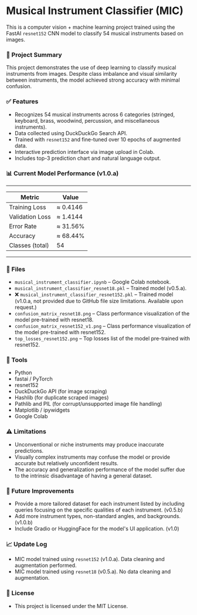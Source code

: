 # Musical Instrument Classifier (MIC)
This is a computer vision + machine learning project trained using the FastAI `resnet152` CNN model to classify 54 musical instruments based on images.

### 📌 Project Summary
This project demonstrates the use of deep learning to classify musical instruments from images. Despite class imbalance and visual similarity between instruments, the model achieved strong accuracy with minimal confusion.

### ✅ Features
- Recognizes 54 musical instruments across 6 categories (stringed, keyboard, brass, woodwind, percussion, and miscellaneous instruments).
- Data collected using DuckDuckGo Search API.
- Trained with `resnet152` and fine-tuned over 10 epochs of augmented data.
- Interactive prediction interface via image upload in Colab.
- Includes top-3 prediction chart and natural language output.

### 📊 Current Model Performance (v1.0.a)
------------------------------
| Metric          | Value    |
| --------------- | -------- |
| Training Loss   | ≈ 0.4146 |
| Validation Loss | ≈ 1.4144 |
| Error Rate      | ≈ 31.56% |
| Accuracy        | ≈ 68.44% |
| Classes (total) |    54    |
------------------------------

### 📁 Files
- `musical_instrument_classifier.ipynb` – Google Colab notebook.
- `musical_instrument_classifier_resnet18.pkl` – Trained model (v0.5.a).
- ❌ `musical_instrument_classifier_resnet152.pkl` – Trained model (v1.0.a, not provided due to GitHub file size limitations. Available upon request.)
- `confusion_matrix_resnet18.png` – Class performance visualization of the model pre-trained with resnet18.
- `confusion_matrix_resnet152_v1.png` – Class performance visualization of the model pre-trained with resnet152.
- `top_losses_resnet152.png` – Top losses list of the model pre-trained with resnet152.

### 🔧 Tools
- Python
- fastai / PyTorch
- resnet152
- DuckDuckGo API (for image scraping)
- Hashlib (for duplicate scraped images)
- Pathlib and PIL (for corrupt/unsupported image file handling)
- Matplotlib / ipywidgets
- Google Colab

### ⚠️ Limitations
- Unconventional or niche instruments may produce inaccurate predictions.
- Visually complex instruments may confuse the model or provide accurate but relatively unconfident results.
- The accuracy and generalization performance of the model suffer due to the intrinsic disadvantage of having a general dataset.

### 📌 Future Improvements
- Provide a more tailored dataset for each instrument listed by including queries focusing on the specific qualities of each instrument. (v0.5.b)
- Add more instrument types, non-standard angles, and backgrounds. (v1.0.b)
- Include Gradio or HuggingFace for the model's UI application. (v1.0)

### 📈 Update Log
- MIC model trained using `resnet152` (v1.0.a). Data cleaning and augmentation performed.
- MIC model trained using `resnet18` (v0.5.a). No data cleaning and augmentation.

### 📄 License
- This project is licensed under the MIT License.
